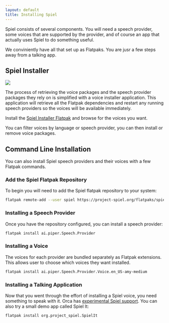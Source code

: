 ```yaml
---
layout: default
title: Installing Spiel
---
```


Spiel consists of several components. You will need a speech provider, some voices that are supported by the provider, and of course an app that actually uses Spiel to do something useful.

We conviniently have all that set up as Flatpaks. You are jusr a few steps away from a talking app.

## Spiel Installer

<picture class="screenshot">
  <!-- User prefers light mode: -->
  <source srcset="https://raw.githubusercontent.com/project-spiel/spiel-installer/main/data/screenshot-light.png" media="(prefers-color-scheme: light)"/>

  <!-- User prefers dark mode: -->
  <source srcset="https://raw.githubusercontent.com/project-spiel/spiel-installer/main/data/screenshot-dark.png"  media="(prefers-color-scheme: dark)"/>

  <!-- User prefers high contrast: -->
  <source srcset="https://raw.githubusercontent.com/project-spiel/spiel-installer/main/data/screenshot-hc.png"  media="(prefers-contrast: more)"/>

  <!-- User has no color preference: -->
  <img src="https://raw.githubusercontent.com/project-spiel/spiel-installer/main/data/screenshot-light.png"/>
</picture>

The process of retrieving the voice packages and the speech provider packages they rely on is simplified with a voice installer application. This application will retrieve all the Flatpak dependencies and restart any running speech providers so the voices will be available immediately.

Install the [Spiel Installer Flatpak](https://project-spiel.org/flatpaks/spiel-installer.flatpakref) and browse for the voices you want.

You can filter voices by language or speech provider, you can then install or remove voice packages.

## Command Line Installation

You can also install Spiel speech providers and their voices with a few Flatpak commands.

### Add the Spiel Flatpak Repository

To begin you will need to add the Spiel flatpak repository to your system:

```sh
flatpak remote-add --user spiel https://project-spiel.org/flatpaks/spiel-repo.flatpakrepo
```

### Installing a Speech Provider

Once you have the repository configured, you can install a speech provider:

```sh
flatpak install ai.piper.Speech.Provider
```

### Installing a Voice

The voices for each provider are bundled separately as Flatpak extensions. This allows user to choose which voices they want installed.

```sh
flatpak install ai.piper.Speech.Provider.Voice.en_US-amy-medium
```

### Installing a Talking Application

Now that you went through the effort of installing a Spiel voice, you need something to speak with it. Orca has [experimental Spiel support](https://gitlab.gnome.org/GNOME/orca/#experimental-features). You can also try a small demo app called Spiel It:

```sh
flatpak install org.project_spiel.SpielIt
```
